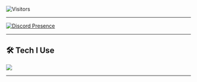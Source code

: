 <!-- Site Ziyaretçi Sayacı -->
![Visitors](https://komarev.com/ghpvc/?username=aoz-devcolor=red&style=for-the-badge)

---

<!-- Discord Profili (Lanyard API) -->
[![Discord Presence](https://lanyard.cnrad.dev/api/1392225551401488526)](https://discord.com/users/1392225551401488526)

---

## 🛠 Tech I Use
<p>
  <img src="https://skillicons.dev/icons?i=html,css,js,react,nodejs,python,github,vscode" />
</p>

---

